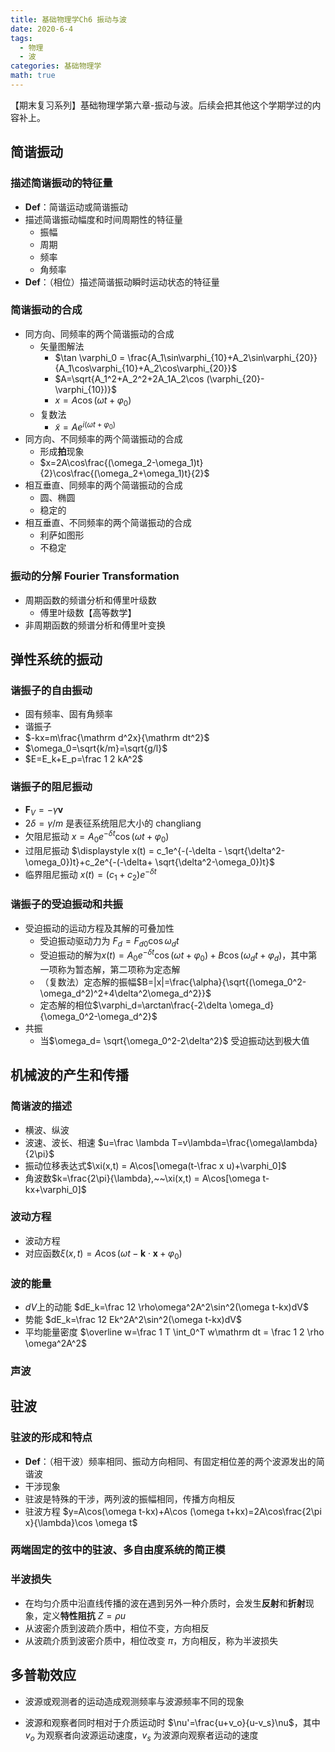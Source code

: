 ```yaml
---
title: 基础物理学Ch6 振动与波
date: 2020-6-4
tags:
  - 物理
  - 波
categories: 基础物理学
math: true
---
```


【期末复习系列】基础物理学第六章-振动与波。后续会把其他这个学期学过的内容补上。

<!-- more -->

## 简谐振动

### 描述简谐振动的特征量

- **Def**：简谐运动或简谐振动
- 描述简谐振动幅度和时间周期性的特征量
  - 振幅
  - 周期
  - 频率
  - 角频率
- **Def**：（相位）描述简谐振动瞬时运动状态的特征量

### 简谐振动的合成

- 同方向、同频率的两个简谐振动的合成
  - 矢量图解法
    - $\tan \varphi_0 = \frac{A_1\sin\varphi_{10}+A_2\sin\varphi_{20}}{A_1\cos\varphi_{10}+A_2\cos\varphi_{20}}$
    - $A=\sqrt{A_1^2+A_2^2+2A_1A_2\cos (\varphi_{20}-\varphi_{10})}$
    - $x=A\cos (\omega t+\varphi_0)$
  - 复数法
    - $\displaystyle\tilde x = Ae^{i(\omega t+\varphi_0)}$
- 同方向、不同频率的两个简谐振动的合成
  - 形成**拍**现象
  - $x=2A\cos\frac{(\omega_2-\omega_1)t}{2}\cos\frac{(\omega_2+\omega_1)t}{2}$
- 相互垂直、同频率的两个简谐振动的合成
  - 圆、椭圆
  - 稳定的
- 相互垂直、不同频率的两个简谐振动的合成
  - 利萨如图形
  - 不稳定

### 振动的分解 Fourier Transformation

- 周期函数的频谱分析和傅里叶级数
  - 傅里叶级数【高等数学】
- 非周期函数的频谱分析和傅里叶变换

## 弹性系统的振动

### 谐振子的自由振动

- 固有频率、固有角频率
- 谐振子
- $-kx=m\frac{\mathrm d^2x}{\mathrm dt^2}$
- $\omega_0=\sqrt{k/m}=\sqrt{g/l}$
- $E=E_k+E_p=\frac 1 2 kA^2$

### 谐振子的阻尼振动

- $\boldsymbol F_V=-\gamma\boldsymbol v$
- $2\delta = \gamma/m$ 是表征系统阻尼大小的 changliang
- 欠阻尼振动 $x=A_0e^{-\delta t}\cos(\omega t+\varphi_0)$
- 过阻尼振动 $\displaystyle x(t) = c_1e^{-(-\delta - \sqrt{\delta^2-\omega_0})t}+c_2e^{-(-\delta+ \sqrt{\delta^2-\omega_0})t}$
- 临界阻尼振动 $x(t) = (c_1+c_2)e^{-\delta t}$

### 谐振子的受迫振动和共振

- 受迫振动的运动方程及其解的可叠加性
  - 受迫振动驱动力为 $F_d= F_{d0}\cos \omega_dt$
  - 受迫振动的解为$x(t) = A_0e^{-\delta t}\cos (\omega t+\varphi_0)+B\cos(\omega_dt+\varphi_d)$，其中第一项称为暂态解，第二项称为定态解
  - （复数法）定态解的振幅$B=|x|=\frac{\alpha}{\sqrt{(\omega_0^2-\omega_d^2)^2+4\delta^2\omega_d^2}}$
  - 定态解的相位$\varphi_d=\arctan\frac{-2\delta \omega_d}{\omega_0^2-\omega_d^2}$
- 共振
  - 当$\omega_d= \sqrt{\omega_0^2-2\delta^2}$ 受迫振动达到极大值

## 机械波的产生和传播

### 简谐波的描述

- 横波、纵波
- 波速、波长、相速 $u=\frac \lambda T=v\lambda=\frac{\omega\lambda}{2\pi}$
- 振动位移表达式$\xi(x,t) = A\cos[\omega(t-\frac x u)+\varphi_0]$
- 角波数$k=\frac{2\pi}{\lambda},~~\xi(x,t) = A\cos[\omega t-kx+\varphi_0]$

### 波动方程

- 波动方程
- 对应函数$\xi(x,t) = A\cos(\omega t-\boldsymbol k\cdot \boldsymbol x+\varphi_0)$

### 波的能量

- $dV$上的动能 $dE_k=\frac 12 \rho\omega^2A^2\sin^2(\omega t-kx)dV$
- 势能 $dE_k=\frac 12 Ek^2A^2\sin^2(\omega t-kx)dV$
- 平均能量密度 $\overline w=\frac 1 T \int_0^T w\mathrm dt = \frac 1 2 \rho \omega^2A^2$

### 声波

## 驻波

### 驻波的形成和特点

- **Def**：（相干波）频率相同、振动方向相同、有固定相位差的两个波源发出的简谐波
- 干涉现象
- 驻波是特殊的干涉，两列波的振幅相同，传播方向相反
- 驻波方程 $y=A\cos(\omega t-kx)+A\cos (\omega t+kx)=2A\cos\frac{2\pi x}{\lambda}\cos \omega t$

### 两端固定的弦中的驻波、多自由度系统的简正模

### 半波损失

- 在均匀介质中沿直线传播的波在遇到另外一种介质时，会发生**反射**和**折射**现象，定义**特性阻抗** $Z=\rho u$
- 从波密介质到波疏介质中，相位不变，方向相反
- 从波疏介质到波密介质中，相位改变 $\pi$，方向相反，称为半波损失

## 多普勒效应

- 波源或观测者的运动造成观测频率与波源频率不同的现象

- 波源和观察者同时相对于介质运动时 $\nu'=\frac{u+v_o}{u-v_s}\nu$，其中 $v_o$ 为观察者向波源运动速度，$v_s$ 为波源向观察者运动的速度

